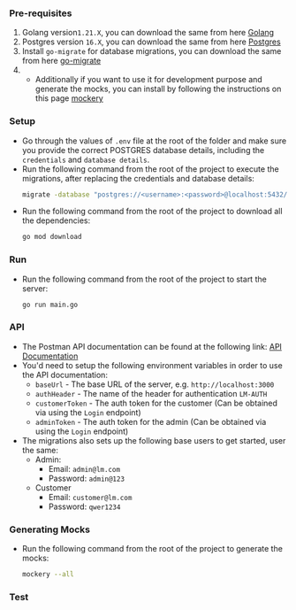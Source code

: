 ### Pre-requisites

1. Golang version`1.21.X`, you can download the same from here [Golang](https://go.dev/dl/)
2. Postgres version `16.X`, you can download the same from here [Postgres](https://www.postgresql.org/download/)
3. Install `go-migrate` for database migrations, you can download the same from here [go-migrate](https://github.com/golang-migrate/migrate/tree/master/cmd/migrate)
4. - Additionally if you want to use it for development purpose and generate the mocks, you can install by following the instructions on this page [mockery](https://vektra.github.io/mockery/latest/)

### Setup
- Go through the values of `.env` file at the root of the folder and make sure you provide the correct POSTGRES database
  details, including the `credentials` and `database details`.
- Run the following command from the root of the project to execute the migrations, after replacing the credentials and database details:
  ```bash
  migrate -database "postgres://<username>:<password>@localhost:5432/<database_name>?sslmode=disable" -path database/migration up
  ```
- Run the following command from the root of the project to download all the dependencies:
  ```bash
  go mod download
  ```
  
### Run
- Run the following command from the root of the project to start the server:
  ```bash
  go run main.go
  ```

### API
- The Postman API documentation can be found at the following link: [API Documentation](https://api.postman.com/collections/1567444-6893f145-b89f-4f73-9f04-5907c2726be4)
- You'd need to setup the following environment variables in order to use the API documentation:
  - `baseUrl` - The base URL of the server, e.g. `http://localhost:3000`
  - `authHeader` - The name of the header for authentication `LM-AUTH`
  - `customerToken` - The auth token for the customer (Can be obtained via using the `Login` endpoint)
  - `adminToken` - The auth token for the admin (Can be obtained via using the `Login` endpoint)
- The migrations also sets up the following base users to get started, user the same:
  - Admin:
    - Email: `admin@lm.com`
    - Password: `admin@123`
  - Customer
    - Email: `customer@lm.com`
    - Password: `qwer1234`
  
### Generating Mocks
- Run the following command from the root of the project to generate the mocks:
  ```bash
  mockery --all
  ```

### Test